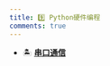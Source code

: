 ```yaml
---
title: 9️⃣ Python硬件编程
comments: true
---
```


<div class="grid cards" markdown>

- 🏝️ [__串口通信__](./A.md)

</div>